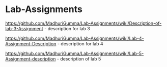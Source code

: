 # Lab-Assignments

https://github.com/MadhuriGumma/Lab-Assignments/wiki/Description-of-lab-3-Assignment - description for lab 3

https://github.com/MadhuriGumma/Lab-Assignments/wiki/Lab-4-Assignment-Description - description for lab 4

https://github.com/MadhuriGumma/Lab-Assignments/wiki/Lab-5-Assignment-description - description of lab 5
